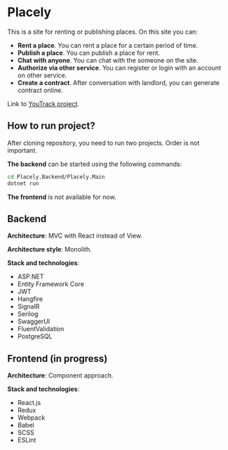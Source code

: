 # Placely

This is a site for renting or publishing places. On this site you can:

- **Rent a place**. You can rent a place for a certain period of time.
- **Publish a place**. You can publish a place for rent.
- **Chat with anyone**. You can chat with the someone on the site.
- **Authorize via other service**. You can register or login with an account on other service.
- **Create a contract**. After conversation with landlord, you can generate contract online.

Link to [YouTrack project](https://coldezzt.youtrack.cloud/projects/1364d4b4-ae99-4362-bee6-10367b046493).

## How to run project?

After cloning repository, you need to run two projects. Order is not important.

**The backend** can be started using the following commands:

```bash
cd Placely.Backend/Placely.Main
dotnet run
```

**The frontend** is not available for now.

## Backend

**Architecture**: MVC with React instead of View.

**Architecture style**: Monolith.

**Stack and technologies**:

- ASP.NET
- Entity Framework Core
- JWT
- Hangfire
- SignalR
- Serilog
- SwaggerUI
- FluentValidation
- PostgreSQL

## Frontend (in progress)

**Architecture**: Component approach.

**Stack and technologies**:

- React.js
- Redux
- Webpack
- Babel
- SCSS
- ESLint
